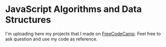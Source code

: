 # JavaScript Algorithms and Data Structures
I'm uploading here my projects that I made on <a href="https://freecodecamp.org">FreeCodeCamp</a>. Feel free to ask question and use my code as reference.
